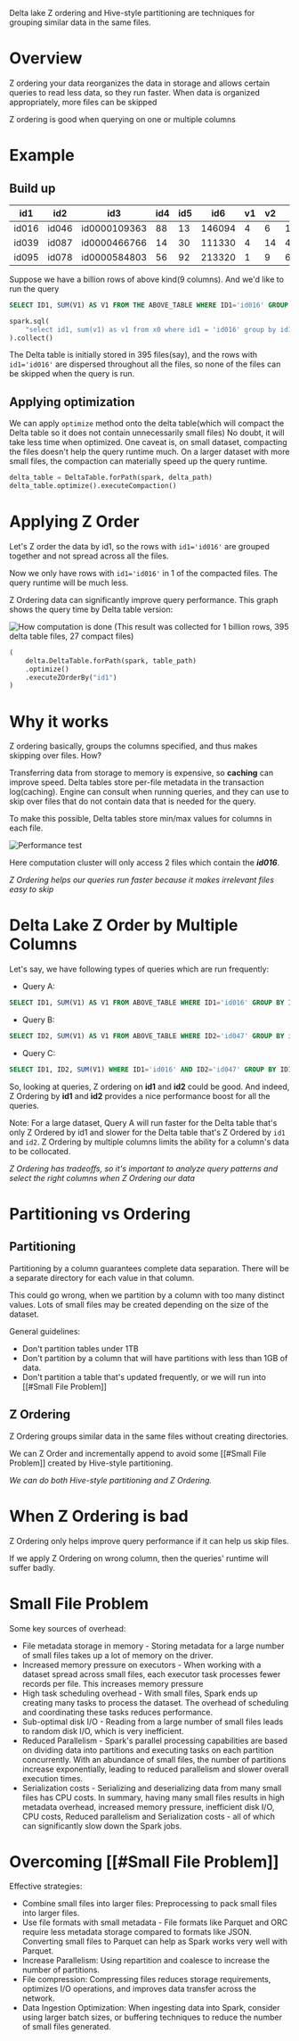 Delta lake Z ordering and Hive-style partitioning are techniques for grouping similar data in the same files.

# Overview
Z ordering your data reorganizes the data in storage and allows certain queries to read less data, so they run faster. When data is organized appropriately, more files can be skipped

Z ordering is good when querying on one or multiple columns

# Example

## Build up

|  id1|  id2|         id3|id4|id5|   id6| v1| v2|       v3|
|-----|-----|------------|---|---|------|---|---|---------|
|id016|id046|id0000109363| 88| 13|146094|  4|  6|18.837686|
|id039|id087|id0000466766| 14| 30|111330|  4| 14|46.797328|
|id095|id078|id0000584803| 56| 92|213320|  1|  9|63.464315|

Suppose we have a billion rows of above kind(9 columns).
And we'd like to run the query
```sql
SELECT ID1, SUM(V1) AS V1 FROM THE ABOVE_TABLE WHERE ID1='id016' GROUP BY ID1
```

```python
spark.sql(
    "select id1, sum(v1) as v1 from x0 where id1 = 'id016' group by id1"
).collect()
```

The Delta table is initially stored in 395 files(say), and the rows with `id1='id016'` are dispersed throughout all the files, so none of the files can be skipped when the query is run.

## Applying optimization

We can apply `optimize` method onto the delta table(which will compact the Delta table so it does not contain unnecessarily small files)
No doubt, it will take less time when optimized. One caveat is, on small dataset, compacting the files doesn't help the query runtime much. On a larger dataset with more small files, the compaction can materially speed up the query runtime.

```python
delta_table = DeltaTable.forPath(spark, delta_path)
delta_table.optimize().executeCompaction()
```
# Applying Z Order

Let's Z order the data by id1, so the rows with `id1='id016'` are grouped together and not spread across all the files.

Now we only have rows with `id1='id016'` in 1 of the compacted files. The query runtime will be much less.

Z Ordering data can significantly improve query performance. This graph shows the query time by Delta table version:

![How computation is done](./image1.png)
		(This result was collected for 1 billion rows, 395 delta table files, 27 compact files)
```python
(
    delta.DeltaTable.forPath(spark, table_path)
    .optimize()
    .executeZOrderBy("id1")
)
```
# Why it works
Z ordering basically, groups the columns specified, and thus makes skipping over files. How?

Transferring data from storage to memory is expensive, so **caching** can improve speed.
Delta tables store per-file metadata in the transaction log(caching). Engine can consult when running queries, and they can use to skip over files that do not contain data that is needed for the query.

To make this possible, Delta tables store min/max values for columns in each file.

![Performance test](./image2.png "Computation graph")

Here computation cluster will only access 2 files which contain the ***id016***.

*Z Ordering helps our queries run faster because it makes irrelevant files easy to skip*

# Delta Lake Z Order by Multiple Columns

Let's say, we have following types of queries which are run frequently:
* Query A: 
```SQL
SELECT ID1, SUM(V1) AS V1 FROM ABOVE_TABLE WHERE ID1='id016' GROUP BY ID1
```

* Query B:
```sql
SELECT ID2, SUM(V1) AS V1 FROM ABOVE_TABLE WHERE ID2='id047' GROUP BY id2
```

* Query C:
```sql
SELECT ID1, ID2, SUM(V1) WHERE ID1='id016' AND ID2='id047' GROUP BY ID1, ID2
```

So, looking at queries, Z ordering on **id1** and **id2** could be good. And indeed, Z Ordering by **id1** and **id2** provides a nice performance boost for all the queries.

Note: For a large dataset, Query A will run faster for the Delta table that's only Z Ordered by id1 and slower for the Delta table that's Z Ordered by `id1` and `id2`. 
Z Ordering by multiple columns limits the ability for a column's data to be collocated.

*Z Ordering has tradeoffs, so it's important to analyze query patterns and select the right columns when Z Ordering our data*

# Partitioning vs Ordering

## Partitioning
Partitioning by a column guarantees complete data separation. There will be a separate directory for each value in that column.

This could go wrong, when we partition by a column with too many distinct values. Lots of small files may be created depending on the size of the dataset.

General guidelines:
* Don't partition tables under 1TB
* Don't partition by a column that will have partitions with less than 1GB of data.
* Don't partition a table that's updated frequently, or we will run into [[#Small File Problem]]

## Z Ordering

Z Ordering groups similar data in the same files without creating directories.

We can Z Order and incrementally append to avoid some [[#Small File Problem]] created by Hive-style partitioning.

*We can do both Hive-style partitioning and Z Ordering.*

# When Z Ordering is bad

Z Ordering only helps improve query performance if it can help us skip files.

If we apply Z Ordering on wrong column, then the queries' runtime will suffer badly.

# Small File Problem

Some key sources of overhead:
* File metadata storage in memory - Storing metadata for a large number of small files takes up a lot of memory on the driver.
* Increased memory pressure on executors - When working with a dataset spread across small files, each executor task processes fewer records per file. This increases memory pressure
* High task scheduling overhead - With small files, Spark ends up creating many tasks to process the dataset. The overhead of scheduling and coordinating these tasks reduces performance.
* Sub-optimal disk I/O - Reading from a large number of small files leads to random disk I/O, which is very inefficient.
* Reduced Parallelism - Spark's parallel processing capabilities are based on dividing data into partitions and executing tasks on each partition concurrently. With an abundance of small files, the number of partitions increase exponentially, leading to reduced parallelism and slower overall execution times.
* Serialization costs - Serializing and deserializing data from many small files has CPU costs.
In summary, having many small files results in high metadata overhead, increased memory pressure, inefficient disk I/O, CPU costs, Reduced parallelism and Serialization costs - all of which can significantly slow down the Spark jobs.

# Overcoming [[#Small File Problem]]

Effective strategies:
* Combine small files into larger files: Preprocessing to pack small files into larger files. 
* Use file formats with small metadata - File formats like Parquet and ORC require less metadata storage compared to formats like JSON. Converting small files to Parquet can help as Spark works very well with Parquet.
* Increase Parallelism: Using repartition and coalesce to increase the number of partitions.
* File compression: Compressing files reduces storage requirements, optimizes I/O operations, and improves data transfer across the network.
* Data Ingestion Optimization: When ingesting data into Spark, consider using larger batch sizes, or buffering techniques to reduce the number of small files generated. 